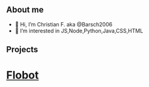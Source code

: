 ## __About me__

- 👋 Hi, I’m Christian F. aka  @Barsch2006
- 👀 I’m interested in JS,Node,Python,Java,CSS,HTML

## __Projects__
# <a href="https://github.com/Mickhat/FloBot/">Flobot</a>
  
